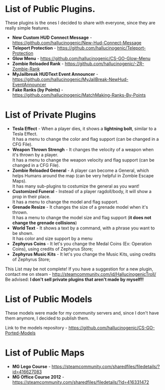 # List of Public Plugins.

These plugins is the ones I decided to share with everyone, since they are really simple features.

- <b> New Custom HUD Connect Message</b> - https://github.com/hallucinogenic/New-Hud-Connect-Message</li>
- <b> Teleport Protection</b> - https://github.com/hallucinogenic/Teleport-Protection</li>
- <b> Glow Menu</b> - https://github.com/hallucinogenic/CS-GO-Glow-Menu</li>
- <b> Zombie Reloaded Rank</b>  - https://github.com/hallucinogenic/-ZR-Zombie-Rank</li>
- <b> MyJailbreak HUDText Event Announcer</b>  - https://github.com/hallucinogenic/MyJailBreak-NewHud-EventAnnouncer</li>
- <b> Fake Ranks (by Points)</b> - https://github.com/hallucinogenic/MatchMaking-Ranks-By-Points

# List of Private Plugins

- <b>Tesla Effect</b> - When a player dies, it shows a <b>lightning bolt</b>, similar to a Tesla Effect. 
    <br>It has a menu to change the color and flag support (can be changed in a CFG File).</li> 
- <b>Weapon Thrown Strengh</b> - It changes the velocity of a weapon when it's thrown by a player.
    <br>It has a menu to change the weapon velocity and flag support (can be changed in a CFG File).</li>
- <b>Zombie Reloaded General</b> - A player can become a General, which helps Humans around the map (can be very helpful in Zombie Escape Maps).
  <br> It has many sub-plugins to costumize the general as you want!</li>
- <b>Customized Funeral</b> - Instead of a player ragdoll/body, it will show a prop in their place.
    <br>It has a menu to change the model and flag support.</li>
- <b>Grenade Resize</b> - It changes the size of a grenade model when it's thrown.
    <br> It has a menu to change the model size and flag support (<b>it does not change the grenade collisions</b>)</li>
- <b>World Text</b> - It shows a text by a command, with a phrase you want to be shown.
    <br> It has color and size support by a menu</li>
- <b>Zephyrus Coins</b> - It let's you change the Medal Coins (Ex: Operation Coins), using credits of Zephyrus Store;
- <b>Zephyrus Music Kits</b> - It let's you change the Music Kits, using credits of Zephyrus Store;

This List may be not complete!
If you have a suggestion for a new plugin, contact me on steam - http://steamcommunity.com/id/HallucinogenicTroll/
<br>Be advised: <b>I don't sell private plugins that aren't made by myself!!</b>

# List of Public Models

These models were made for my community servers and, since I don't have them anymore, I decided to publish them.

Link to the models repository - https://github.com/hallucinogenic/CS-GO-Ported-Models

# List of Public Maps

- <b> MG Lego Course</b> - https://steamcommunity.com/sharedfiles/filedetails/?id=416627083</li>
- <b> MG Office Course 2012</b> - https://steamcommunity.com/sharedfiles/filedetails/?id=416331472</li>
